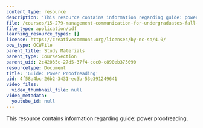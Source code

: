 ```yaml
---
content_type: resource
description: 'This resource contains information regarding guide: power proofreading.'
file: /courses/15-279-management-communication-for-undergraduates-fall-2012/4f58a4bc26b23431ec3b53e391249641_MIT15_279F12_pwrProofrdrg.pdf
file_type: application/pdf
learning_resource_types: []
license: https://creativecommons.org/licenses/by-nc-sa/4.0/
ocw_type: OCWFile
parent_title: Study Materials
parent_type: CourseSection
parent_uid: 2c42035c-27d5-37f4-ccc0-c890eb375090
resourcetype: Document
title: 'Guide: Power Proofreading'
uid: 4f58a4bc-26b2-3431-ec3b-53e391249641
video_files:
  video_thumbnail_file: null
video_metadata:
  youtube_id: null
---
```

This resource contains information regarding guide: power proofreading.
